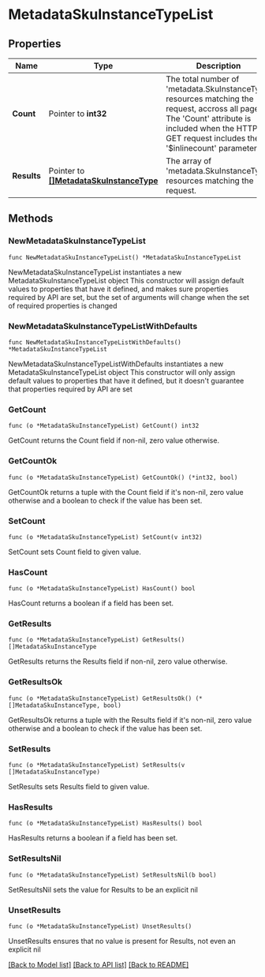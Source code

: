 # MetadataSkuInstanceTypeList

## Properties

Name | Type | Description | Notes
------------ | ------------- | ------------- | -------------
**Count** | Pointer to **int32** | The total number of &#39;metadata.SkuInstanceType&#39; resources matching the request, accross all pages. The &#39;Count&#39; attribute is included when the HTTP GET request includes the &#39;$inlinecount&#39; parameter. | [optional] 
**Results** | Pointer to [**[]MetadataSkuInstanceType**](MetadataSkuInstanceType.md) | The array of &#39;metadata.SkuInstanceType&#39; resources matching the request. | [optional] 

## Methods

### NewMetadataSkuInstanceTypeList

`func NewMetadataSkuInstanceTypeList() *MetadataSkuInstanceTypeList`

NewMetadataSkuInstanceTypeList instantiates a new MetadataSkuInstanceTypeList object
This constructor will assign default values to properties that have it defined,
and makes sure properties required by API are set, but the set of arguments
will change when the set of required properties is changed

### NewMetadataSkuInstanceTypeListWithDefaults

`func NewMetadataSkuInstanceTypeListWithDefaults() *MetadataSkuInstanceTypeList`

NewMetadataSkuInstanceTypeListWithDefaults instantiates a new MetadataSkuInstanceTypeList object
This constructor will only assign default values to properties that have it defined,
but it doesn't guarantee that properties required by API are set

### GetCount

`func (o *MetadataSkuInstanceTypeList) GetCount() int32`

GetCount returns the Count field if non-nil, zero value otherwise.

### GetCountOk

`func (o *MetadataSkuInstanceTypeList) GetCountOk() (*int32, bool)`

GetCountOk returns a tuple with the Count field if it's non-nil, zero value otherwise
and a boolean to check if the value has been set.

### SetCount

`func (o *MetadataSkuInstanceTypeList) SetCount(v int32)`

SetCount sets Count field to given value.

### HasCount

`func (o *MetadataSkuInstanceTypeList) HasCount() bool`

HasCount returns a boolean if a field has been set.

### GetResults

`func (o *MetadataSkuInstanceTypeList) GetResults() []MetadataSkuInstanceType`

GetResults returns the Results field if non-nil, zero value otherwise.

### GetResultsOk

`func (o *MetadataSkuInstanceTypeList) GetResultsOk() (*[]MetadataSkuInstanceType, bool)`

GetResultsOk returns a tuple with the Results field if it's non-nil, zero value otherwise
and a boolean to check if the value has been set.

### SetResults

`func (o *MetadataSkuInstanceTypeList) SetResults(v []MetadataSkuInstanceType)`

SetResults sets Results field to given value.

### HasResults

`func (o *MetadataSkuInstanceTypeList) HasResults() bool`

HasResults returns a boolean if a field has been set.

### SetResultsNil

`func (o *MetadataSkuInstanceTypeList) SetResultsNil(b bool)`

 SetResultsNil sets the value for Results to be an explicit nil

### UnsetResults
`func (o *MetadataSkuInstanceTypeList) UnsetResults()`

UnsetResults ensures that no value is present for Results, not even an explicit nil

[[Back to Model list]](../README.md#documentation-for-models) [[Back to API list]](../README.md#documentation-for-api-endpoints) [[Back to README]](../README.md)


